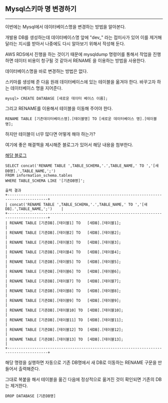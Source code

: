## Mysql스키마 명 변경하기

---

이번에는 Mysql에서 데이터베이스명을 변경하는 방법을 알아본다.

개발용 DB를 생성하는데 데이터베이스명 앞에 "dev_" 라는 접미사가 있어 이를 제거해 달라는 지시를 받아서 나중에도 다시 알아보기 위해서 작성해 둔다.

AWS RDS에서 진행을 하는 것이기 때문에 mysqldump 명령어를 통해서 작업을 진행하면 데이터 비용이 청구될 것 같아서 RENAME 을 이용하는 방법을 사용한다.

데이터베이스명을 바로 변경하는 방법은 없다.

스키마를 생성해 준 다음 원래 데이터베이스에 있는 테이블을 옮겨야 한다.
바꾸고자 하는 데이터베이스 명을 지어준다.

~~~
mysql> CREATE DATABASE [새로운 데이터 베이스 이름];
~~~

그리고 RENAME를 이용해서 테이블을 이동해 주어야 한다.

~~~
RENAME TABLE [기존데이터베이스명].[테이블명] TO [새로운 데이터베이스 명].[테이블명];
~~~

하지만 테이블이 너무 많다면 어떻게 해야 하는가?

여기에 좋은 해결책을 제시해준 블로그가 있어서 해당 내용을 첨부한다.

[해당 블로그](https://ryean.tistory.com/41)

~~~
SELECT concat('RENAME TABLE ',TABLE_SCHEMA,'.',TABLE_NAME,' TO ','[새DB명].',TABLE_NAME,';')
FROM information_schema.tables
WHERE TABLE_SCHEMA LIKE '[기존DB명]';
~~~

~~~
출력 결과
+----------------------------------------------------------------------------------------+
| concat('RENAME TABLE ',TABLE_SCHEMA,'.',TABLE_NAME,' TO ','[새DB].',TABLE_NAME,';')    |
+----------------------------------------------------------------------------------------+
| RENAME TABLE [기존DB].[테이블1] TO   [새DB].[테이블1];                                      |
| RENAME TABLE [기존DB].[테이블2] TO   [새DB].[테이블2];                                      |
| RENAME TABLE [기존DB].[테이블3] TO   [새DB].[테이블3];                                      |
| RENAME TABLE [기존DB].[테이블4] TO   [새DB].[테이블4];                                      |
| RENAME TABLE [기존DB].[테이블5] TO   [새DB].[테이블5];                                      |
| RENAME TABLE [기존DB].[테이블6] TO   [새DB].[테이블6];                                      |
| RENAME TABLE [기존DB].[테이블7] TO   [새DB].[테이블7];                                      |
| RENAME TABLE [기존DB].[테이블8] TO   [새DB].[테이블8];                                      |
| RENAME TABLE [기존DB].[테이블9] TO   [새DB].[테이블9];                                      |
| RENAME TABLE [기존DB].[테이블10] TO  [새DB].[테이블10];                                     |
| RENAME TABLE [기존DB].[테이블11] TO  [새DB].[테이블11];                                     |
| RENAME TABLE [기존DB].[테이블12] TO  [새DB].[테이블12];                                     |
| RENAME TABLE [기존DB].[테이블13] TO  [새DB].[테이블13];                                     |
+----------------------------------------------------------------------------------------+
~~~

해당 명령을 실행하면 자동으로 기존 DB명에서 새 DB로 이동하는 RENAME 구문을 만들어서 출력해준다.

그대로 복붙을 해서 테이블을 옮긴 다음에 정상적으로 옮겨진 것이 확인되면 기존의 DB는 제거한다.

~~~
DROP DATABASE [기존DB명]
~~~